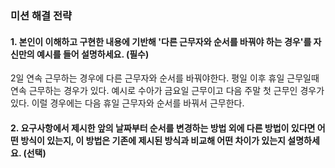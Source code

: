 ### 미션 해결 전략 
#### 1. 본인이 이해하고 구현한 내용에 기반해 '다른 근무자와 순서를 바꿔야 하는 경우'를 자신만의 예시를 들어 설명하세요. (필수)       
2일 연속 근무하는 경우에 다른 근무자와 순서를 바꿔야한다.
평일 이후 휴일 근무일때 연속 근무하는 경우가 있다.
예시로 수아가 금요일 근무이고 다음 주말 첫 근무인 경우가 있다.
이럴 경우에는 다음 휴일 근무자와 순서를 바꿔서 근무한다.


#### 2. 요구사항에서 제시한 앞의 날짜부터 순서를 변경하는 방법 외에 다른 방법이 있다면 어떤 방식이 있는지, 이 방법은 기존에 제시된 방식과 비교해 어떤 차이가 있는지 설명하세요. (선택)
